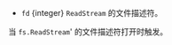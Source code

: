 <!-- YAML
added: v0.1.93
-->

* `fd` {integer} `ReadStream` 的文件描述符。

当 `fs.ReadStream`' 的文件描述符打开时触发。

